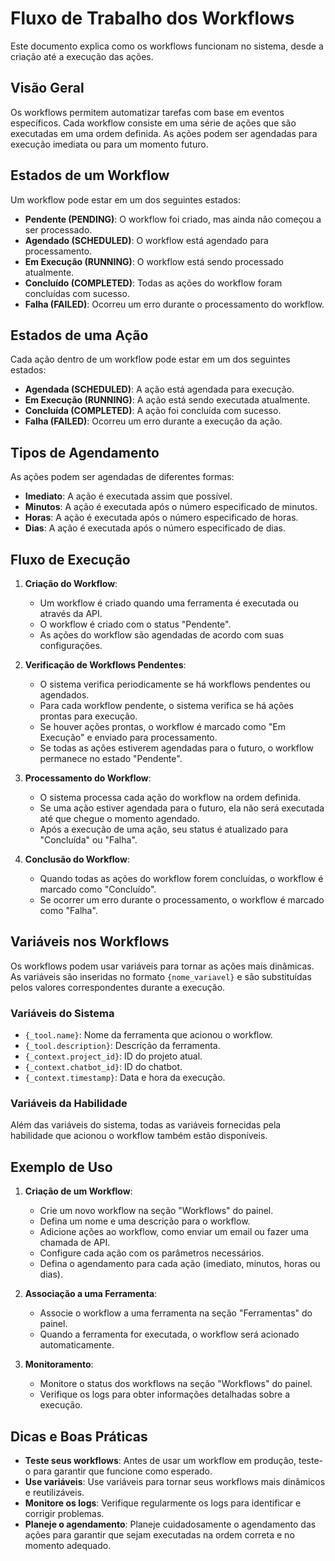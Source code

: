 # Fluxo de Trabalho dos Workflows

Este documento explica como os workflows funcionam no sistema, desde a criação até a execução das ações.

## Visão Geral

Os workflows permitem automatizar tarefas com base em eventos específicos. Cada workflow consiste em uma série de ações que são executadas em uma ordem definida. As ações podem ser agendadas para execução imediata ou para um momento futuro.

## Estados de um Workflow

Um workflow pode estar em um dos seguintes estados:

- **Pendente (PENDING)**: O workflow foi criado, mas ainda não começou a ser processado.
- **Agendado (SCHEDULED)**: O workflow está agendado para processamento.
- **Em Execução (RUNNING)**: O workflow está sendo processado atualmente.
- **Concluído (COMPLETED)**: Todas as ações do workflow foram concluídas com sucesso.
- **Falha (FAILED)**: Ocorreu um erro durante o processamento do workflow.

## Estados de uma Ação

Cada ação dentro de um workflow pode estar em um dos seguintes estados:

- **Agendada (SCHEDULED)**: A ação está agendada para execução.
- **Em Execução (RUNNING)**: A ação está sendo executada atualmente.
- **Concluída (COMPLETED)**: A ação foi concluída com sucesso.
- **Falha (FAILED)**: Ocorreu um erro durante a execução da ação.

## Tipos de Agendamento

As ações podem ser agendadas de diferentes formas:

- **Imediato**: A ação é executada assim que possível.
- **Minutos**: A ação é executada após o número especificado de minutos.
- **Horas**: A ação é executada após o número especificado de horas.
- **Dias**: A ação é executada após o número especificado de dias.

## Fluxo de Execução

1. **Criação do Workflow**:
   - Um workflow é criado quando uma ferramenta é executada ou através da API.
   - O workflow é criado com o status "Pendente".
   - As ações do workflow são agendadas de acordo com suas configurações.

2. **Verificação de Workflows Pendentes**:
   - O sistema verifica periodicamente se há workflows pendentes ou agendados.
   - Para cada workflow pendente, o sistema verifica se há ações prontas para execução.
   - Se houver ações prontas, o workflow é marcado como "Em Execução" e enviado para processamento.
   - Se todas as ações estiverem agendadas para o futuro, o workflow permanece no estado "Pendente".

3. **Processamento do Workflow**:
   - O sistema processa cada ação do workflow na ordem definida.
   - Se uma ação estiver agendada para o futuro, ela não será executada até que chegue o momento agendado.
   - Após a execução de uma ação, seu status é atualizado para "Concluída" ou "Falha".

4. **Conclusão do Workflow**:
   - Quando todas as ações do workflow forem concluídas, o workflow é marcado como "Concluído".
   - Se ocorrer um erro durante o processamento, o workflow é marcado como "Falha".

## Variáveis nos Workflows

Os workflows podem usar variáveis para tornar as ações mais dinâmicas. As variáveis são inseridas no formato `{nome_variavel}` e são substituídas pelos valores correspondentes durante a execução.

### Variáveis do Sistema

- `{_tool.name}`: Nome da ferramenta que acionou o workflow.
- `{_tool.description}`: Descrição da ferramenta.
- `{_context.project_id}`: ID do projeto atual.
- `{_context.chatbot_id}`: ID do chatbot.
- `{_context.timestamp}`: Data e hora da execução.

### Variáveis da Habilidade

Além das variáveis do sistema, todas as variáveis fornecidas pela habilidade que acionou o workflow também estão disponíveis.

## Exemplo de Uso

1. **Criação de um Workflow**:
   - Crie um novo workflow na seção "Workflows" do painel.
   - Defina um nome e uma descrição para o workflow.
   - Adicione ações ao workflow, como enviar um email ou fazer uma chamada de API.
   - Configure cada ação com os parâmetros necessários.
   - Defina o agendamento para cada ação (imediato, minutos, horas ou dias).

2. **Associação a uma Ferramenta**:
   - Associe o workflow a uma ferramenta na seção "Ferramentas" do painel.
   - Quando a ferramenta for executada, o workflow será acionado automaticamente.

3. **Monitoramento**:
   - Monitore o status dos workflows na seção "Workflows" do painel.
   - Verifique os logs para obter informações detalhadas sobre a execução.

## Dicas e Boas Práticas

- **Teste seus workflows**: Antes de usar um workflow em produção, teste-o para garantir que funcione como esperado.
- **Use variáveis**: Use variáveis para tornar seus workflows mais dinâmicos e reutilizáveis.
- **Monitore os logs**: Verifique regularmente os logs para identificar e corrigir problemas.
- **Planeje o agendamento**: Planeje cuidadosamente o agendamento das ações para garantir que sejam executadas na ordem correta e no momento adequado. 
